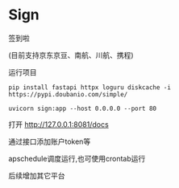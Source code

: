 # Sign
签到啦

(目前支持京东京豆、南航、川航、携程)

运行项目

`pip install fastapi httpx loguru diskcache -i https://pypi.doubanio.com/simple/`

`uvicorn sign:app --host 0.0.0.0 --port 80`

打开 http://127.0.0.1:8081/docs

通过接口添加账户token等

apschedule调度运行,也可使用crontab运行

后续增加其它平台
